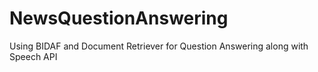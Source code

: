 # NewsQuestionAnswering
Using BIDAF and Document Retriever for Question Answering along with Speech API
